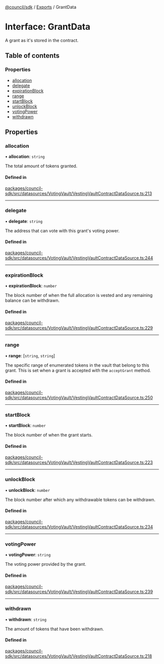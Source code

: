 [@council/sdk](../README.md) / [Exports](../modules.md) / GrantData

# Interface: GrantData

A grant as it's stored in the contract.

## Table of contents

### Properties

- [allocation](GrantData.md#allocation)
- [delegate](GrantData.md#delegate)
- [expirationBlock](GrantData.md#expirationblock)
- [range](GrantData.md#range)
- [startBlock](GrantData.md#startblock)
- [unlockBlock](GrantData.md#unlockblock)
- [votingPower](GrantData.md#votingpower)
- [withdrawn](GrantData.md#withdrawn)

## Properties

### allocation

• **allocation**: `string`

The total amount of tokens granted.

#### Defined in

[packages/council-sdk/src/datasources/VotingVault/VestingVaultContractDataSource.ts:213](https://github.com/element-fi/council-monorepo/blob/badbd3c/packages/council-sdk/src/datasources/VotingVault/VestingVaultContractDataSource.ts#L213)

___

### delegate

• **delegate**: `string`

The address that can vote with this grant's voting power.

#### Defined in

[packages/council-sdk/src/datasources/VotingVault/VestingVaultContractDataSource.ts:244](https://github.com/element-fi/council-monorepo/blob/badbd3c/packages/council-sdk/src/datasources/VotingVault/VestingVaultContractDataSource.ts#L244)

___

### expirationBlock

• **expirationBlock**: `number`

The block number of when the full allocation is vested and any
remaining balance can be withdrawn.

#### Defined in

[packages/council-sdk/src/datasources/VotingVault/VestingVaultContractDataSource.ts:229](https://github.com/element-fi/council-monorepo/blob/badbd3c/packages/council-sdk/src/datasources/VotingVault/VestingVaultContractDataSource.ts#L229)

___

### range

• **range**: [`string`, `string`]

The specific range of enumerated tokens in the vault that belong to this
grant. This is set when a grant is accepted with the `acceptGrant` method.

#### Defined in

[packages/council-sdk/src/datasources/VotingVault/VestingVaultContractDataSource.ts:250](https://github.com/element-fi/council-monorepo/blob/badbd3c/packages/council-sdk/src/datasources/VotingVault/VestingVaultContractDataSource.ts#L250)

___

### startBlock

• **startBlock**: `number`

The block number of when the grant starts.

#### Defined in

[packages/council-sdk/src/datasources/VotingVault/VestingVaultContractDataSource.ts:223](https://github.com/element-fi/council-monorepo/blob/badbd3c/packages/council-sdk/src/datasources/VotingVault/VestingVaultContractDataSource.ts#L223)

___

### unlockBlock

• **unlockBlock**: `number`

The block number after which any withdrawable tokens can be withdrawn.

#### Defined in

[packages/council-sdk/src/datasources/VotingVault/VestingVaultContractDataSource.ts:234](https://github.com/element-fi/council-monorepo/blob/badbd3c/packages/council-sdk/src/datasources/VotingVault/VestingVaultContractDataSource.ts#L234)

___

### votingPower

• **votingPower**: `string`

The voting power provided by the grant.

#### Defined in

[packages/council-sdk/src/datasources/VotingVault/VestingVaultContractDataSource.ts:239](https://github.com/element-fi/council-monorepo/blob/badbd3c/packages/council-sdk/src/datasources/VotingVault/VestingVaultContractDataSource.ts#L239)

___

### withdrawn

• **withdrawn**: `string`

The amount of tokens that have been withdrawn.

#### Defined in

[packages/council-sdk/src/datasources/VotingVault/VestingVaultContractDataSource.ts:218](https://github.com/element-fi/council-monorepo/blob/badbd3c/packages/council-sdk/src/datasources/VotingVault/VestingVaultContractDataSource.ts#L218)
